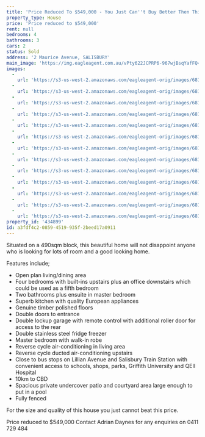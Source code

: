 ```yaml
---
title: 'Price Reduced To $549,000 - You Just Can''t Buy Better Then This!'
property_type: House
price: 'Price reduced to $549,000'
rent: null
bedrooms: 4
bathrooms: 3
cars: 2
status: Sold
address: '2 Maurice Avenue, SALISBURY'
main_image: 'https://img.eagleagent.com.au/vPty622JCPRP6-967wjBsqYafFQ=/1280x854/smart/https://s3-us-west-2.amazonaws.com/eagleagent-orig/images/6818782/104882626-image-M.jpg'
images:
  -
    url: 'https://s3-us-west-2.amazonaws.com/eagleagent-orig/images/6818794/104882626-image-L.jpg'
  -
    url: 'https://s3-us-west-2.amazonaws.com/eagleagent-orig/images/6818793/104882626-image-K.jpg'
  -
    url: 'https://s3-us-west-2.amazonaws.com/eagleagent-orig/images/6818792/104882626-image-J.jpg'
  -
    url: 'https://s3-us-west-2.amazonaws.com/eagleagent-orig/images/6818791/104882626-image-I.jpg'
  -
    url: 'https://s3-us-west-2.amazonaws.com/eagleagent-orig/images/6818790/104882626-image-H.jpg'
  -
    url: 'https://s3-us-west-2.amazonaws.com/eagleagent-orig/images/6818789/104882626-image-G.jpg'
  -
    url: 'https://s3-us-west-2.amazonaws.com/eagleagent-orig/images/6818788/104882626-image-F.jpg'
  -
    url: 'https://s3-us-west-2.amazonaws.com/eagleagent-orig/images/6818787/104882626-image-E.jpg'
  -
    url: 'https://s3-us-west-2.amazonaws.com/eagleagent-orig/images/6818786/104882626-image-D.jpg'
  -
    url: 'https://s3-us-west-2.amazonaws.com/eagleagent-orig/images/6818785/104882626-image-C.jpg'
  -
    url: 'https://s3-us-west-2.amazonaws.com/eagleagent-orig/images/6818784/104882626-image-B.jpg'
  -
    url: 'https://s3-us-west-2.amazonaws.com/eagleagent-orig/images/6818783/104882626-image-A.jpg'
  -
    url: 'https://s3-us-west-2.amazonaws.com/eagleagent-orig/images/6818782/104882626-image-M.jpg'
property_id: '434899'
id: a3fdf4c2-0859-4519-935f-2beed17a0911
---
```

Situated on a 490sqm block, this beautiful home will not disappoint anyone who is looking for lots of room and a good looking home.

Features include;
- Open plan living/dining area
- Four bedrooms with built-ins upstairs plus an office downstairs which could be used as a fifth bedroom
- Two bathrooms plus ensuite in master bedroom
- Superb kitchen with quality European appliances
- Genuine timber polished floors
- Double doors to entrance
- Double lockup garage with remote control with additional roller door for access to the rear
- Double stainless steel fridge freezer
- Master bedroom with walk-in robe
- Reverse cycle air-conditioning in living area
- Reverse cycle ducted air-conditioning upstairs
- Close to bus stops on Lillian Avenue and Salisbury Train Station with convenient access to schools, shops, parks, Griffith University and QEII Hospital
- 10km to CBD
- Spacious private undercover patio and courtyard area large enough to put in a pool
- Fully fenced

For the size and quality of this house you just cannot beat this price.

Price reduced to $549,000
Contact Adrian Daynes for any enquiries on 0411 729 484
